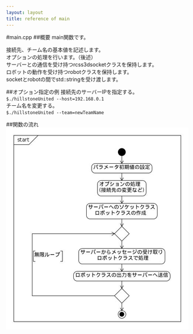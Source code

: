 ```yaml
---
layout: layout
title: reference of main
---
```

#main.cpp
##概要
main関数です。

接続先、チーム名の基本値を記述します。  
オプションの処理を行います。（後述）  
サーバーとの通信を受け持つrcss3dsocketクラスを保持します。  
ロボットの動作を受け持つrobotクラスを保持します。  
socketとrobotの間でstd::stringを受け渡します。  

##オプション指定の例
接続先のサーバーIPを指定する。  
`$./hillstoneUnited --host=192.168.0.1`  
チーム名を変更する。  
`$./hillstoneUnited --team=newTeamName`

##関数の流れ
![mainフロー](images/refMain.jpg "mainフロー")
